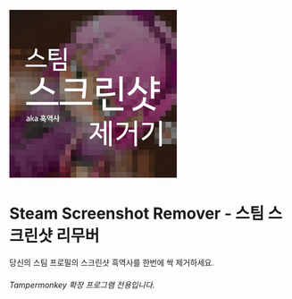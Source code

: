 ![Introduction](.res/logo.png)

# Steam Screenshot Remover - 스팀 스크린샷 리무버
당신의 스팀 프로필의 스크린샷 흑역사를 한번에 싹 제거하세요.

###### Tampermonkey 확장 프로그램 전용입니다.